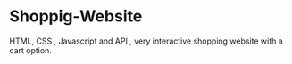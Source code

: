 # Shoppig-Website
HTML, CSS , Javascript  and API , very interactive shopping website with a cart option.
